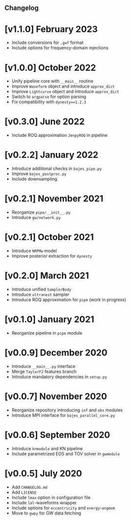 ## Changelog

# [v1.1.0] February 2023
* Include conversions for `.gwf` format
* Include options for frequency-domain injections

# [v1.0.0] October 2022
* Unify pipeline core with `__main__` routine
* Improve `Waveform` object and introduce `approx_dict`
* Improve `Lightcurve` object and introduce `approx_dict`
* Switch to `argparse` for option parsing
* Fix compatibility with `dynesty==1.2.3`

# [v0.3.0] June 2022
* Include ROQ approximation `JenpyROQ` in pipeline

# [v0.2.2] January 2022
* Introduce additional checks in `bajes_pipe.py`
* Improve `bajes_postproc.py`
* Include downsampling

# [v0.2.1] November 2021
* Reorganize `pipe/__init__.py`
* Introduce `gw/network.py`

# [v0.2.1] October 2021
* Introduce `NRPMw` model
* Improve posterior extraction for `dynesty`

# [v0.2.0] March 2021
* Introduce unified `SamplerBody`
* Introduce `ultranest` sampler
* Introduce ROQ approximation for `pipe` (work in progress)

# [v0.1.0] January 2021
* Reorganize pipeline in `pipe` module

# [v0.0.9] December 2020
* Introduce `__main__.py` interface
* Merge `TaylorF2` features branch
* Introduce mandatory dependencies in `setup.py`

# [v0.0.7] November 2020
* Reorganize repository introducing `inf` and `obs` modules
* Introduce MPI interface for  `bajes_parallel_core.py`

# [v0.0.6] September 2020
* Introduce `knmodule` and KN pipeline
* Include parametrized EOS and TOV solver in `gwmodule`

# [v0.0.5] July 2020
* Add `CHANGELOG.md`
* Add `LICENSE`
* Include `lmax` option in configuration file
* Include `lal`-waveforms wrapper
* Include options for `eccentricity` and `energy`-`angmom`
* Move to  `gwpy` for GW data fetching
